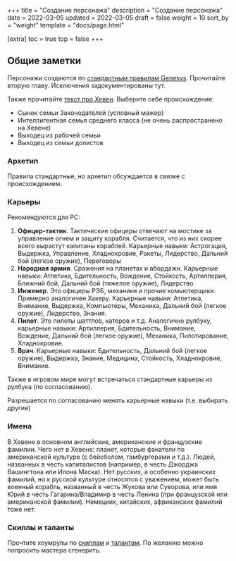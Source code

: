 +++
title = "Создание персонажа"
description = "Создание персонажа"
date = 2022-03-05
updated = 2022-03-05
draft = false
weight = 10
sort_by = "weight"
template = "docs/page.html"

[extra]
toc = true
top = false
+++

## Общие заметки

Персонажи создаются по <a href="/files/genesys-rus.pdf">стандартным правилам Genesys</a>. Прочитайте вторую главу. Исключения задокументированы тут.

Также прочитайте [текст про Хевен](/docs/setting/haven). Выберите себе происхождение:
 - Сынок семьи Законодателей (условный мажор)
 - Интеллигентная семья среднего класса (не очень распространено на Хевене)
 - Выходец из рабочей семьи
 - Выходец из семьи долистов

### Архетип
Правила стандартные, но архетип обсуждается в связке с происхождением.

### Карьеры
Рекомендуются для PC:
1. __Офицер-тактик__. Тактические офицеры отвечают на мостике за управление огнем и защиту корабля. Считается, что из них скорее всего вырастут капитаны кораблей. Карьерные навыки: Астрогация, Выдержка, Управление, Хладнокровие, Ракеты, Лидерство, Дальний бой (легкое оружие), Переговоры
2. __Народная армия__. Сражения на планетах и абордажи. Карьерные навыки: Атлетика, Бдительность, Вождение, Стойкость, Артиллерия, Ближний бой, Дальний бой (тяжелое оружие), Лидерство.
3. __Инженер__. Это офицеры РЭБ, механики и прочие комьютерщики. Примерно аналогичен Хакеру. Карьерные навыки: Атлетика, Внимание, Выдержка, Компьютеры, Механика, Дальний бой (легкое оружие), Лидерство, Знания.
4. __Пилот__. Это пилоты шаттлов, катеров и т.д. Аналогично рулбуку, карьерные навыки: Артиллерия, Бдительность, Внимание, Вождение, Дальний бой (легкое оружие), Механика, Пилотирование, Хладнокровие.
5. __Врач__.  Карьерные навыки: Бдительность, Дальний бой (легкое оружие), Выдержка, Знание, Медицина, Стойкость, Хладнокровие, Внимание.

Также в игровом мире могут встречаться стандартные карьеры из рулбука (по согласованию).

Разрешается по согласованию менять карьерные навыки (т.е. выбирать другие)

### Имена

В Хевене в основном английские, американские и французские фамилии.
Чего нет в Хевене: планет, которые фанатели по американской культуре (с бейсболом, гамбургерами и т.д.). Людей, названных в честь капиталистов (например, в честь Джорджа Вашингтона или Илона Маска).
Нет русских, а особенно украинских фамилий, но к русской культуре относятся с уважением, может быть военный корабль, названный в честь Жукова или Суворова, или имя Юрий в честь Гагарина/Владимир в честь Ленина (при французской или американской фамилии). Немецких, китайских, африканских фамилий тоже нет.

### Скиллы и таланты

Прочтите хоумрулы по [скиллам](../skills/) и [талантам](../talents/). По желанию можно попросить мастера сгенерить.